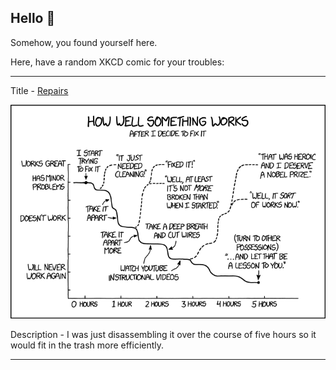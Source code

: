 ## Hello 👀

Somehow, you found yourself here.

Here, have a random XKCD comic for your troubles:

-----------------------------------

Title - [Repairs](https://xkcd.com/1994)

![Repairs](./random_comic.png)

Description - I was just disassembling it over the course of five hours so it would fit in the trash more efficiently.

-----------------------------------